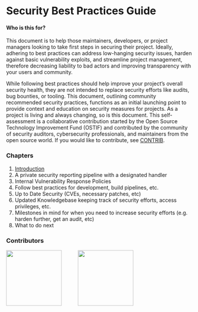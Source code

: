 # Security Best Practices Guide

#### Who is this for?

This document is to help those maintainers, developers, or project managers looking to take first steps in securing their project. Ideally, adhering to best practices can address low-hanging security issues, harden against basic vulnerability exploits, and streamline project management, therefore decreasing liability to bad actors and improving transparency with your users and community.

While following best practices should help improve your project’s overall security health, they are not intended to replace security efforts like audits, bug bounties, or tooling. This document, outlining community recommended security practices, functions as an initial launching point to provide context and education on security measures for projects. As a project is living and always changing, so is this document. This self-assessment is a collaborative contribution started by the Open Source Technology Improvement Fund (OSTIF) and contributed by the community of security auditors, cybersecurity professionals, and maintainers from the open source world. If you would like to contribute, see [CONTRIB](./CONTRIB).



### Chapters

1. [Introduction](./01-introduction.md)
2. A private security reporting pipeline with a designated handler
3. Internal Vulnerability Response Policies
4. Follow best practices for development, build pipelines, etc.
5. Up to Date Security (CVEs, necessary patches, etc)
6. Updated Knowledgebase keeping track of security efforts, access privileges, etc.
7. Milestones in mind for when you need to increase security efforts (e.g. harden further, get an audit, etc)
8. What to do next


### Contributors

<span style="padding-right:40px"><a href="https://leastauthority.com/"><img src="https://github.com/user-attachments/assets/6e6eb086-cb5a-4ea0-9269-17cf94d4b02a" width="150px"></a></span>
<span style="padding-right:40px"><a href="https://ostif.org"><img src="https://github.com/user-attachments/assets/d34389e9-3bdd-48b1-a6a5-ac1e5154c8c3" width="150px"></a></span>


